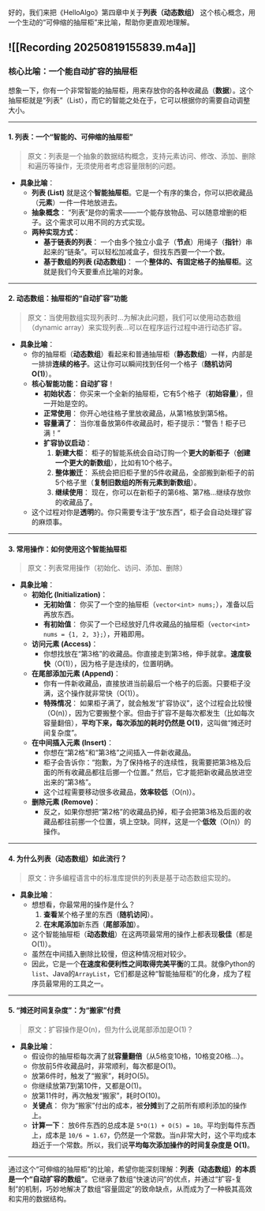 好的，我们来把《HelloAlgo》第四章中关于**列表（动态数组）** 这个核心概念，用一个生动的“可伸缩的抽屉柜”来比喻，帮助你更直观地理解。


![[Recording 20250819155839.m4a]]
---

### **核心比喻：一个能自动扩容的抽屉柜**

想象一下，你有一个非常智能的抽屉柜，用来存放你的各种收藏品（**数据**）。这个抽屉柜就是“列表”（List），而它的智能之处在于，它可以根据你的需要自动调整大小。

---

#### **1. 列表：一个“智能的、可伸缩的抽屉柜”**

> 原文：列表是一个抽象的数据结构概念，支持元素访问、修改、添加、删除和遍历等操作，无须使用者考虑容量限制的问题。

*   **具象比喻**：
    *   **列表 (List)** 就是这个**智能抽屉柜**。它是一个有序的集合，你可以把收藏品（**元素**）一件一件地放进去。
    *   **抽象概念**： “列表”是你的需求——一个能存放物品、可以随意增删的柜子。这个需求可以用不同的方式实现。
    *   **两种实现方式**：
        *   **基于链表的列表**： 一个由多个独立小盒子（**节点**）用绳子（**指针**）串起来的“链条”。可以轻松加减盒子，但找东西要一个一个数。
        *   **基于数组的列表 (动态数组)**： 一个**整体的、有固定格子的抽屉柜**。这就是我们今天要重点比喻的对象。

---

#### **2. 动态数组：抽屉柜的“自动扩容”功能**

> 原文：当使用数组实现列表时...为解决此问题，我们可以使用动态数组（dynamic array）来实现列表...可以在程序运行过程中进行动态扩容。

*   **具象比喻**：
    *   你的抽屉柜（**动态数组**）看起来和普通抽屉柜（**静态数组**）一样，内部是一排排**连续的格子**。这让你可以瞬间找到任何一个格子（**随机访问 O(1)**）。
    *   **核心智能功能：自动扩容**！
        *   **初始状态**： 你买来一个全新的抽屉柜，它有5个格子（**初始容量**），但一开始是空的。
        *   **正常使用**： 你开心地往格子里放收藏品，从第1格放到第5格。
        *   **容量满了**： 当你准备放第6件收藏品时，柜子提示：“警告！柜子已满！”
        *   **扩容协议启动**：
            1.  **新建大柜**： 柜子的智能系统会自动订购一个**更大的新柜子**（**创建一个更大的新数组**），比如有10个格子。
            2.  **整体搬迁**： 系统会把旧柜子里的5件收藏品，全部搬到新柜子的前5个格子里（**复制旧数组的所有元素到新数组**）。
            3.  **继续使用**： 现在，你可以在新柜子的第6格、第7格...继续存放你的收藏品了。
    *   这个过程对你是**透明**的。你只需要专注于“放东西”，柜子会自动处理扩容的麻烦事。

---

#### **3. 常用操作：如何使用这个智能抽屉柜**

> 原文：列表常用操作（初始化、访问、添加、删除）

*   **具象比喻**：
    *   **初始化 (Initialization)**：
        *   **无初始值**： 你买了一个空的抽屉柜（`vector<int> nums;`），准备以后再放东西。
        *   **有初始值**： 你买了一个已经放好几件收藏品的抽屉柜（`vector<int> nums = {1, 2, 3};`），开箱即用。
    *   **访问元素 (Access)**：
        *   你想找放在“第3格”的收藏品。你直接走到第3格，伸手就拿。**速度极快**（O(1)），因为格子是连续的，位置明确。
    *   **在尾部添加元素 (Append)**：
        *   你有一件新收藏品，直接放进当前最后一个格子的后面。只要柜子没满，这个操作就非常快（O(1)）。
        *   **特殊情况**： 如果柜子满了，就会触发“扩容协议”，这个过程会比较慢（O(n)），因为它要搬整个家。但由于扩容不是每次都发生（比如每次容量翻倍），**平均下来，每次添加的耗时仍然是 O(1)**，这叫做“摊还时间复杂度”。
    *   **在中间插入元素 (Insert)**：
        *   你想在“第2格”和“第3格”之间插入一件新收藏品。
        *   柜子会告诉你：“抱歉，为了保持格子的连续性，我需要把第3格及后面的所有收藏品都往后挪一个位置。” 然后，它才能把新收藏品放进空出来的“第3格”。
        *   这个过程需要移动很多收藏品，**效率较低**（O(n)）。
    *   **删除元素 (Remove)**：
        *   反之，如果你想把“第2格”的收藏品扔掉，柜子会把第3格及后面的收藏品都往前挪一个位置，填上空缺。同样，这是一个**低效**（O(n)）的操作。

---

#### **4. 为什么列表（动态数组）如此流行？**

> 原文：许多编程语言中的标准库提供的列表是基于动态数组实现的。

*   **具象比喻**：
    *   想想看，你最常用的操作是什么？
        1.  **查看**某个格子里的东西（**随机访问**）。
        2.  **在末尾添加**新东西（**尾部添加**）。
    *   这个智能抽屉柜（**动态数组**）在这两项最常用的操作上都表现**极佳**（都是O(1)）。
    *   虽然在中间插入删除比较慢，但这种情况相对较少。
    *   因此，它是一个**在速度和便利性之间取得完美平衡**的工具。就像Python的`list`、Java的`ArrayList`，它们都是这种“智能抽屉柜”的化身，成为了程序员最常用的工具之一。

---

#### **5. “摊还时间复杂度”：为“搬家”付费**

> 原文：扩容操作是O(n)，但为什么说尾部添加是O(1)？

*   **具象比喻**：
    *   假设你的抽屉柜每次满了就**容量翻倍**（从5格变10格，10格变20格...）。
    *   你放前5件收藏品时，非常顺利，每次都是O(1)。
    *   放第6件时，触发了“搬家”，耗时O(5)。
    *   你继续放第7到第10件，又都是O(1)。
    *   放第11件时，再次触发“搬家”，耗时O(10)。
    *   **关键点**： 你为“搬家”付出的成本，被**分摊**到了之前所有顺利添加的操作上。
    *   **计算一下**： 放6件东西的总成本是 `5*O(1) + O(5) = 10`。平均到每件东西上，成本是 `10/6 ≈ 1.67`，仍然是一个常数。当n非常大时，这个平均成本趋近于一个常数。所以，我们说**平均每次添加操作的时间复杂度是 O(1)**。

---

通过这个“可伸缩的抽屉柜”的比喻，希望你能深刻理解：**列表（动态数组）的本质是一个“自动扩容的数组”**。它继承了数组“快速访问”的优点，并通过“扩容-复制”的机制，巧妙地解决了数组“容量固定”的致命缺点，从而成为了一种极其高效和实用的数据结构。